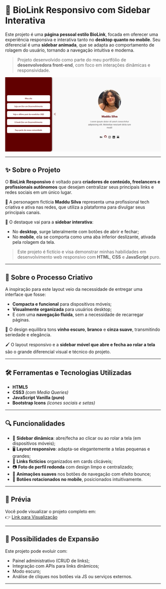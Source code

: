 # 📱 BioLink Responsivo com Sidebar Interativa

Este projeto é uma **página pessoal estilo BioLink**, focada em oferecer uma experiência responsiva e interativa tanto no **desktop quanto no mobile**. Seu diferencial é uma **sidebar animada**, que se adapta ao comportamento de rolagem do usuário, tornando a navegação intuitiva e moderna.

> Projeto desenvolvido como parte do meu portfólio de **desenvolvedora front-end**, com foco em interações dinâmicas e responsividade.

![Capa do Projeto](assets/img/capa.png)

---

## ✨ Sobre o Projeto

O **BioLink Responsivo** é voltado para **criadores de conteúdo, freelancers e profissionais autônomos** que desejam centralizar seus principais links e redes sociais em um único lugar.

🧠 A personagem fictícia **Maddu Silva** representa uma profissional tech criativa e ativa nas redes, que utiliza a plataforma para divulgar seus principais canais.

🧩 O destaque vai para a **sidebar interativa**:
- No **desktop**, surge lateralmente com botões de abrir e fechar;
- No **mobile**, ela se comporta como uma aba inferior deslizante, ativada pela rolagem da tela.

> Este projeto é fictício e visa demonstrar minhas habilidades em desenvolvimento web responsivo com **HTML**, **CSS** e **JavaScript** puro.

---

## 🎨 Sobre o Processo Criativo

A inspiração para este layout veio da necessidade de entregar uma interface que fosse:

- **Compacta e funcional** para dispositivos móveis;
- **Visualmente organizada** para usuários desktop;
- E com uma **navegação fluida**, sem a necessidade de recarregar páginas.

🧾 O design equilibra tons **vinho escuro**, **branco** e **cinza suave**, transmitindo seriedade e elegância.

🖌️ O layout responsivo e a **sidebar móvel que abre e fecha ao rolar a tela** são o grande diferencial visual e técnico do projeto.

---

## 🛠️ Ferramentas e Tecnologias Utilizadas

- **HTML5**  
- **CSS3** *(com Media Queries)*  
- **JavaScript Vanilla (puro)**  
- **Bootstrap Icons** *(ícones sociais e setas)*  

---

## 🔍 Funcionalidades

- 🔁 **Sidebar dinâmica**: abre/fecha ao clicar ou ao rolar a tela (em dispositivos móveis);  
- 🖥️ **Layout responsivo**: adapta-se elegantemente a telas pequenas e grandes;  
- 📎 **Links fictícios** organizados em cards clicáveis;  
- 📷 **Foto de perfil redonda** com design limpo e centralizado;  
- 💬 **Animações suaves** nos botões de navegação com efeito bounce;  
- 📱 **Botões rotacionados no mobile**, posicionados intuitivamente.

---

## 📸 Prévia

Você pode visualizar o projeto completo em:  
👉 [Link para Visualização](https://bio-link2.vercel.app/) 

---

## 🧠 Possibilidades de Expansão

Este projeto pode evoluir com:

- Painel administrativo (CRUD de links);
- Integração com APIs para links dinâmicos;
- Modo escuro;
- Análise de cliques nos botões via JS ou serviços externos.

---




